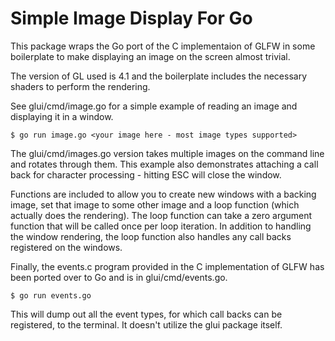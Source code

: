 # Simple Image Display For Go

This package wraps the Go port of the C implementaion of GLFW in some boilerplate to make displaying an image on the screen almost trivial.

The version of GL used is 4.1 and the boilerplate includes the necessary shaders to perform the rendering.

See glui/cmd/image.go for a simple example of reading an image and displaying it in a window.

	$ go run image.go <your image here - most image types supported>

The glui/cmd/images.go version takes multiple images on the command line and rotates through them. This example also demonstrates attaching a call back for character processing - hitting ESC will close the window.

Functions are included to allow you to create new windows with a backing image, set that image to some other image and a loop function (which actually does the rendering). The loop function can take a zero argument function that will be called once per loop iteration. In addition to handling the window rendering, the loop function also handles any call backs registered on the windows.

Finally, the events.c program provided in the C implementation of GLFW has been ported over to Go and is in glui/cmd/events.go.

	$ go run events.go

This will dump out all the event types, for which call backs can be registered, to the terminal. It doesn't utilize the glui package itself.
